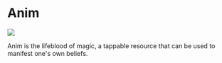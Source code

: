 # Anim

<img src="Anim.png"><i></i></img>


Anim is the lifeblood of magic, a tappable resource that can be used to manifest one's own beliefs.
